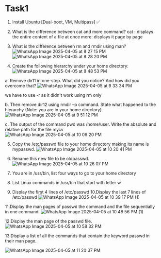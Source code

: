 # Task1
1. Install Ubuntu [Dual-boot, VM, Multipass] ✅
2. What is the difference between cat and more command?
   cat : displays the entire content of a file at once
   more: displays it page by page                                                                  

3. What is the difference between rm and rmdir using man?
![WhatsApp Image 2025-04-05 at 8 27 15 PM](https://github.com/user-attachments/assets/cc95b046-0566-469f-ac63-1a4dd61068d6)
![WhatsApp Image 2025-04-05 at 8 28 20 PM](https://github.com/user-attachments/assets/2620311d-2d2a-4511-8035-bf1fb9fcbad0)

4. Create the following hierarchy under your home directory:
![WhatsApp Image 2025-04-05 at 8 48 53 PM](https://github.com/user-attachments/assets/52822610-496e-46a2-923a-ed0162aebdae)

a. Remove dir11 in one-step. What did you notice? And how did you overcome that?
![WhatsApp Image 2025-04-05 at 9 33 34 PM](https://github.com/user-attachments/assets/31ac2142-f2dc-4414-abc0-b5f8f547ccc5)

we have to use -r as it didn't work using rm only

b. Then remove dir12 using rmdir –p command. State what happened to the
hierarchy (Note: you are in your home directory).
![WhatsApp Image 2025-04-05 at 9 51 12 PM](https://github.com/user-attachments/assets/a8e2f6b0-0c65-4c0b-b207-fb6215aaa506)

c. The output of the command pwd was /home/user. Write the absolute
and relative path for the file mycv
![WhatsApp Image 2025-04-05 at 10 06 20 PM](https://github.com/user-attachments/assets/0f19c6a8-74b5-42f3-b4eb-9b6758c54cab)

5. Copy the /etc/passwd file to your home directory making its name is mypasswd.
![WhatsApp Image 2025-04-05 at 10 20 41 PM](https://github.com/user-attachments/assets/a4e0c202-1b5c-451a-aca5-95d2c2b1a0ca)

6. Rename this new file to be oldpasswd.
![WhatsApp Image 2025-04-05 at 10 26 07 PM](https://github.com/user-attachments/assets/4f23a191-6cd9-4851-8110-a953bb88d8a2)

7. You are in /usr/bin, list four ways to go to your home directory

8. List Linux commands in /usr/bin that start with letter w

9. Display the first 4 lines of /etc/passwd
10.Display the last 7 lines of /etc/passwd
![WhatsApp Image 2025-04-05 at 10 39 17 PM (1)](https://github.com/user-attachments/assets/253cae51-e1c4-40fe-84ee-e4250d6f4d4b)

11.Display the man pages of passwd the command and the file sequentially in one command.
![WhatsApp Image 2025-04-05 at 10 48 56 PM (1)](https://github.com/user-attachments/assets/74525efb-167d-43b8-9d02-f2f7c0c4d4c6)

12.Display the man page of the passwd file.
![WhatsApp Image 2025-04-05 at 10 58 32 PM](https://github.com/user-attachments/assets/bfecaee5-ff64-4a84-bb66-b69f19256f68)

13.Display a list of all the commands that contain the keyword passwd in their man page.

![WhatsApp Image 2025-04-05 at 11 20 37 PM](https://github.com/user-attachments/assets/1df93f48-e7a6-4ef8-b2e4-709b281e8315)


